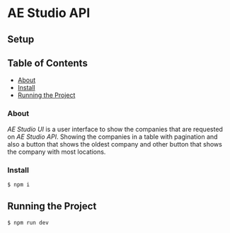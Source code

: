 # AE Studio API

## Setup

## Table of Contents

- [About](#About)
- [Install](#Install)
- [Running the Project](#Running-the-Project)

### About

*AE Studio UI* is a user interface to show the companies that are requested on *AE Studio API*. Showing the companies in a table with pagination and also a button that shows the oldest company and other button that shows the company with most locations.

### Install

```shell
$ npm i
```

## Running the Project

```shell
$ npm run dev
```
